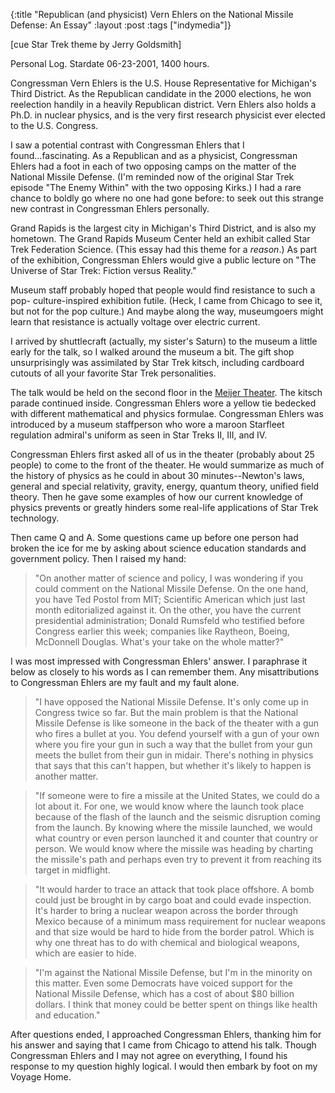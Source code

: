 {:title "Republican (and physicist) Vern Ehlers on the National Missile Defense: An Essay"
:layout :post
:tags  ["indymedia"]}

[cue Star Trek theme by Jerry Goldsmith]

Personal Log. Stardate 06-23-2001, 1400 hours.

Congressman Vern Ehlers is the U.S. House Representative for Michigan's Third
District. As the Republican candidate in the 2000 elections, he won reelection
handily in a heavily Republican district. Vern Ehlers also holds a Ph.D. in
nuclear physics, and is the very first research physicist ever elected to the
U.S. Congress.

I saw a potential contrast with Congressman Ehlers that I found...fascinating.
As a Republican and as a physicist, Congressman Ehlers had a foot in each of
two opposing camps on the matter of the National Missile Defense. (I'm
reminded now of the original Star Trek episode "The Enemy Within" with the
two opposing Kirks.) I had a rare chance to boldly go where no one had gone
before: to seek out this strange new contrast in Congressman Ehlers
personally.

Grand Rapids is the largest city in Michigan's Third District, and is also my
hometown. The Grand Rapids Museum Center held an exhibit called Star Trek
Federation Science. (This essay had this theme for a *reason*.) As part of the
exhibition, Congressman Ehlers would give a public lecture on "The Universe
of Star Trek: Fiction versus Reality."

Museum staff probably hoped that people would find resistance to such a pop-
culture-inspired exhibition futile. (Heck, I came from Chicago to see it, but
not for the pop culture.) And maybe along the way, museumgoers might learn
that resistance is actually voltage over electric current.

I arrived by shuttlecraft (actually, my sister's Saturn) to the museum a
little early for the talk, so I walked around the museum a bit. The gift shop
unsurprisingly was assimilated by Star Trek kitsch, including cardboard
cutouts of all your favorite Star Trek personalities.

The talk would be held on the second floor in the [Meijer Theater](http://www.grmuseum.org/theater/theater.jpg). The kitsch parade
continued inside. Congressman Ehlers wore a yellow tie bedecked with different
mathematical and physics formulae. Congressman Ehlers was introduced by a
museum staffperson who wore a maroon Starfleet regulation admiral's uniform as
seen in Star Treks II, III, and IV.

Congressman Ehlers first asked all of us in the theater (probably about 25
people) to come to the front of the theater. He would summarize as much of the
history of physics as he could in about 30 minutes--Newton's laws, general and
special relativity, gravity, energy, quantum theory, unified field theory.
Then he gave some examples of how our current knowledge of physics prevents or
greatly hinders some real-life applications of Star Trek technology.

Then came Q and A. Some questions came up before one person had broken the ice
for me by asking about science education standards and government policy. Then
I raised my hand:

> "On another matter of science and policy, I was wondering if you could
comment on the National Missile Defense. On the one hand, you have Ted Postol
from MIT; Scientific American which just last month editorialized against it.
On the other, you have the current presidential administration; Donald
Rumsfeld who testified before Congress earlier this week; companies like
Raytheon, Boeing, McDonnell Douglas. What's your take on the whole matter?"

I was most impressed with Congressman Ehlers' answer. I paraphrase it below as
closely to his words as I can remember them. Any misattributions to
Congressman Ehlers are my fault and my fault alone.

> "I have opposed the National Missile Defense. It's only come up in Congress
twice so far. But the main problem is that the National Missile Defense is
like someone in the back of the theater with a gun who fires a bullet at you.
You defend yourself with a gun of your own where you fire your gun in such a
way that the bullet from your gun meets the bullet from their gun in midair.
There's nothing in physics that says that this can't happen, but whether it's
likely to happen is another matter.

> "If someone were to fire a missile at the United States, we could do a lot
about it. For one, we would know where the launch took place because of the
flash of the launch and the seismic disruption coming from the launch. By
knowing where the missile launched, we would what country or even person
launched it and counter that country or person. We would know where the
missile was heading by charting the missile's path and perhaps even try to
prevent it from reaching its target in midflight.

> "It would harder to trace an attack that took place offshore. A bomb could
just be brought in by cargo boat and could evade inspection. It's harder to
bring a nuclear weapon across the border through Mexico because of a minimum
mass requirement for nuclear weapons and that size would be hard to hide from
the border patrol. Which is why one threat has to do with chemical and
biological weapons, which are easier to hide.

> "I'm against the National Missile Defense, but I'm in the minority on this
matter. Even some Democrats have voiced support for the National Missile
Defense, which has a cost of about $80 billion dollars. I think that money
could be better spent on things like health and education."

After questions ended, I approached Congressman Ehlers, thanking him for his
answer and saying that I came from Chicago to attend his talk. Though
Congressman Ehlers and I may not agree on everything, I found his response to
my question highly logical. I would then embark by foot on my Voyage Home.

